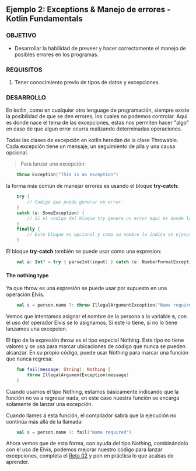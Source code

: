 ## Ejemplo 2: Exceptions & Manejo de errores - Kotlin Fundamentals

### OBJETIVO

- Desarrollar la habilidad de preveer y hacer correctamente el manejo de posibles errores en los programas.

### REQUISITOS

1. Tener conocimiento previo de tipos de datos y excepciones.

### DESARROLLO

En kotlin, como en cualquier otro lenguage de programación, siempre existe la posibilidad de que se den errores, los cuales no podemos controlar. Aquí es donde nace el tema de las excepciones, estas nos permiten hacer "algo" en caso de que algun error ocurra realizando determinadas operaciones.

Todas las clases de excepción en kotlin heredan de la clase Throwable. Cada excepción tiene un mensaje, un seguimiento de pila y una causa opcional.

>Para lanzar una excepción:
```kotlin
	throw Exception("This is an exception")
```

la forma más común de manejar errores es usando el bloque **try-catch**:

```kotlin
	try {
    	// Codigo que puede generar un error.
	}
	catch (e: SomeException) {
		// Si el codigo del bloque try genera un error aqui es donde lo manejamos.
	}
	finally {
		// Este bloque es opcional y como su nombre lo indica se ejecuta al final del manejo del error.
	}
```

El bloque **try-catch** también se puede usar como una expresion:

```kotlin
	val a: Int? = try { parseInt(input) } catch (e: NumberFormatException) { null }
```

#### The nothing type

Ya que throw es una expresión se puede usar por supuesto en una operación Elvis.

```kotlin
	val s = person.name ?: throw IllegalArgumentException("Name required")
```

Vemos que intentamos asignar el nombre de la persona a la variable **s**, con el uso del operador Elvis se lo asignamos. Si este lo tiene, si no lo tiene lanzamos una excepcion.

El tipo de la expresión throw es el tipo especial Nothing. Este tipo no tiene valores y se usa para marcar ubicaciones de código que nunca se pueden alcanzar. En su propio código, puede usar Nothing para marcar una función que nunca regresa:

```kotlin
	fun fail(message: String): Nothing {
		throw IllegalArgumentException(message)
	}
```

Cuando usamos el tipo Nothing, estamos básicamente indicando que la función no va a regresar nada, en este caso nuestra función se encarga solamente de lanzar una excepción.

Cuando llames a esta función, el compilador sabrá que la ejecución no continúa más allá de la llamada:

```kotlin
	val s = person.name ?: fail("Name required")
```

Ahora vemos que de esta forma, con ayuda del tipo Nothing, combinándolo con el uso de Elvis, podemos mejorar nuestro código para lanzar excepciones, completa el [Reto 02](/../../tree/master/Sesion-07/Reto-02/) y pon en práctica lo que acabas de aprender.
